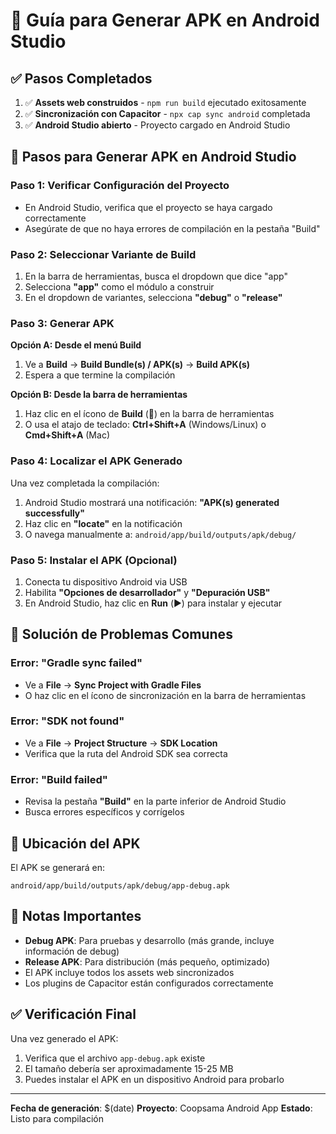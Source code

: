 # 📱 Guía para Generar APK en Android Studio

## ✅ Pasos Completados
1. ✅ **Assets web construidos** - `npm run build` ejecutado exitosamente
2. ✅ **Sincronización con Capacitor** - `npx cap sync android` completada
3. ✅ **Android Studio abierto** - Proyecto cargado en Android Studio

## 🚀 Pasos para Generar APK en Android Studio

### Paso 1: Verificar Configuración del Proyecto
- En Android Studio, verifica que el proyecto se haya cargado correctamente
- Asegúrate de que no haya errores de compilación en la pestaña "Build"

### Paso 2: Seleccionar Variante de Build
1. En la barra de herramientas, busca el dropdown que dice "app"
2. Selecciona **"app"** como el módulo a construir
3. En el dropdown de variantes, selecciona **"debug"** o **"release"**

### Paso 3: Generar APK
**Opción A: Desde el menú Build**
1. Ve a **Build** → **Build Bundle(s) / APK(s)** → **Build APK(s)**
2. Espera a que termine la compilación

**Opción B: Desde la barra de herramientas**
1. Haz clic en el ícono de **Build** (🔨) en la barra de herramientas
2. O usa el atajo de teclado: **Ctrl+Shift+A** (Windows/Linux) o **Cmd+Shift+A** (Mac)

### Paso 4: Localizar el APK Generado
Una vez completada la compilación:
1. Android Studio mostrará una notificación: **"APK(s) generated successfully"**
2. Haz clic en **"locate"** en la notificación
3. O navega manualmente a: `android/app/build/outputs/apk/debug/`

### Paso 5: Instalar el APK (Opcional)
1. Conecta tu dispositivo Android via USB
2. Habilita **"Opciones de desarrollador"** y **"Depuración USB"**
3. En Android Studio, haz clic en **Run** (▶️) para instalar y ejecutar

## 🔧 Solución de Problemas Comunes

### Error: "Gradle sync failed"
- Ve a **File** → **Sync Project with Gradle Files**
- O haz clic en el ícono de sincronización en la barra de herramientas

### Error: "SDK not found"
- Ve a **File** → **Project Structure** → **SDK Location**
- Verifica que la ruta del Android SDK sea correcta

### Error: "Build failed"
- Revisa la pestaña **"Build"** en la parte inferior de Android Studio
- Busca errores específicos y corrígelos

## 📁 Ubicación del APK
El APK se generará en:
```
android/app/build/outputs/apk/debug/app-debug.apk
```

## 🎯 Notas Importantes
- **Debug APK**: Para pruebas y desarrollo (más grande, incluye información de debug)
- **Release APK**: Para distribución (más pequeño, optimizado)
- El APK incluye todos los assets web sincronizados
- Los plugins de Capacitor están configurados correctamente

## ✅ Verificación Final
Una vez generado el APK:
1. Verifica que el archivo `app-debug.apk` existe
2. El tamaño debería ser aproximadamente 15-25 MB
3. Puedes instalar el APK en un dispositivo Android para probarlo

---
**Fecha de generación**: $(date)
**Proyecto**: Coopsama Android App
**Estado**: Listo para compilación
